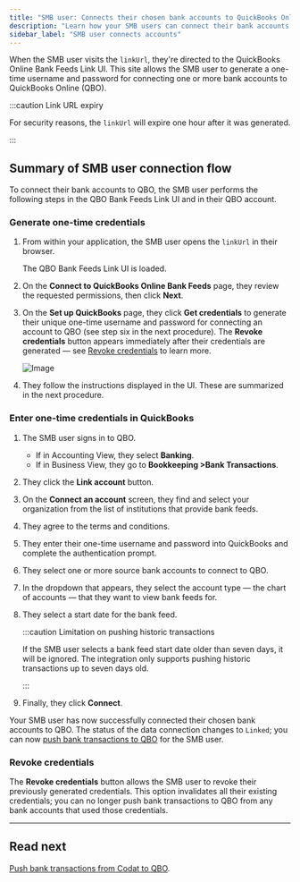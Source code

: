 ```yaml
---
title: "SMB user: Connects their chosen bank accounts to QuickBooks Online"
description: "Learn how your SMB users can connect their bank accounts to QuickBooks Online"
sidebar_label: "SMB user connects accounts"
---
```


When the SMB user visits the `linkUrl`, they're directed to the QuickBooks Online Bank Feeds Link UI. This site allows the SMB user to generate a one-time username and password for connecting one or more bank accounts to QuickBooks Online (QBO).

:::caution Link URL expiry

For security reasons, the `linkUrl` will expire one hour after it was generated. 

:::

## Summary of SMB user connection flow

To connect their bank accounts to QBO, the SMB user performs the following steps in the QBO Bank Feeds Link UI and in their QBO account.

### Generate one-time credentials

1. From within your application, the SMB user opens the `linkUrl` in their browser.

   The QBO Bank Feeds Link UI is loaded.

2. On the **Connect to QuickBooks Online Bank Feeds** page, they review the requested permissions, then click **Next**.

3. On the **Set up QuickBooks** page, they click **Get credentials** to generate their unique one-time username and password for connecting an account to QBO (see step six in the next procedure). The **Revoke credentials** button appears immediately after their credentials are generated &mdash; see [Revoke credentials](#revoke-credentials) to learn more.

   ![Image](/img/bank-feeds-api/qbo-bank-feeds/400590b-qbo-bank-feeds_smb-customer-steps-revised.png "The Set up QuickBooks page that allows your SMB user to get their credentials.")

4. They follow the instructions displayed in the UI. These are summarized in the next procedure.

### Enter one-time credentials in QuickBooks

1. The SMB user signs in to QBO.

   - If in Accounting View, they select **Banking**.
   - If in Business View, they go to **Bookkeeping >Bank Transactions**.

2. They click the **Link account** button.

3. On the **Connect an account** screen, they find and select your organization from the list of institutions that provide bank feeds.

4. They agree to the terms and conditions.

5. They enter their one-time username and password into QuickBooks and complete the authentication prompt.

6. They select one or more source bank accounts to connect to QBO.

7. In the dropdown that appears, they select the account type — the chart of accounts — that they want to view bank feeds for.

8. They select a start date for the bank feed.

   :::caution Limitation on pushing historic transactions
   
   If the SMB user selects a bank feed start date older than seven days, it will be ignored. The integration only supports pushing historic transactions up to seven days old.

   :::

9. Finally, they click **Connect**.

Your SMB user has now successfully connected their chosen bank accounts to QBO. The status of the data connection changes to `Linked`; you can now [push bank transactions to QBO](/bank-feeds-api/qbo-bank-feeds/qbo-bank-feeds-push-bank-transactions) for the SMB user.

### Revoke credentials

The **Revoke credentials** button allows the SMB user to revoke their previously generated credentials. This option invalidates all their existing credentials; you can no longer push bank transactions to QBO from any bank accounts that used those credentials.

---

## Read next

[Push bank transactions from Codat to QBO](/bank-feeds-api/qbo-bank-feeds/qbo-bank-feeds-push-bank-transactions).
